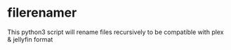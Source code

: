 # filerenamer
This python3 script will rename files recursively to be compatible with plex &amp; jellyfin format
